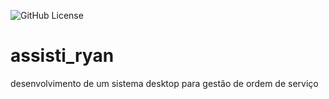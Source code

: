 ![GitHub License](https://img.shields.io/github/license/ryananimo64/assisti_ryan)

# assisti_ryan
desenvolvimento de um sistema desktop para gestão de ordem de serviço
